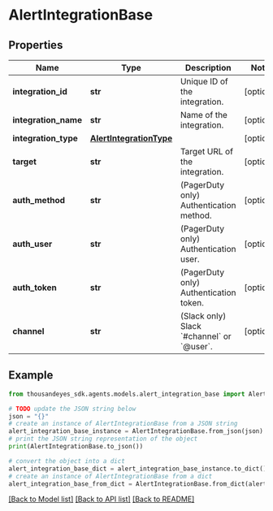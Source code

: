 # AlertIntegrationBase


## Properties

Name | Type | Description | Notes
------------ | ------------- | ------------- | -------------
**integration_id** | **str** | Unique ID of the integration. | [optional] 
**integration_name** | **str** | Name of the integration. | [optional] 
**integration_type** | [**AlertIntegrationType**](AlertIntegrationType.md) |  | [optional] 
**target** | **str** | Target URL of the integration. | [optional] 
**auth_method** | **str** | (PagerDuty only) Authentication method. | [optional] 
**auth_user** | **str** | (PagerDuty only) Authentication user. | [optional] 
**auth_token** | **str** | (PagerDuty only) Authentication token. | [optional] 
**channel** | **str** | (Slack only) Slack &#x60;#channel&#x60; or &#x60;@user&#x60;. | [optional] 

## Example

```python
from thousandeyes_sdk.agents.models.alert_integration_base import AlertIntegrationBase

# TODO update the JSON string below
json = "{}"
# create an instance of AlertIntegrationBase from a JSON string
alert_integration_base_instance = AlertIntegrationBase.from_json(json)
# print the JSON string representation of the object
print(AlertIntegrationBase.to_json())

# convert the object into a dict
alert_integration_base_dict = alert_integration_base_instance.to_dict()
# create an instance of AlertIntegrationBase from a dict
alert_integration_base_from_dict = AlertIntegrationBase.from_dict(alert_integration_base_dict)
```
[[Back to Model list]](../README.md#documentation-for-models) [[Back to API list]](../README.md#documentation-for-api-endpoints) [[Back to README]](../README.md)


